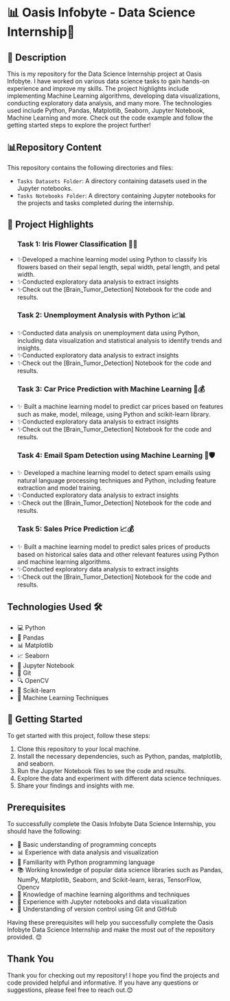 <h1>📊 Oasis Infobyte - Data Science Internship🎉</h1>

 <h2>📝 Description</h2>
  <p>This is my repository for the Data Science Internship project at Oasis Infobyte. I have worked on various data science tasks to gain hands-on experience and improve my skills. The project highlights include implementing Machine Learning algorithms, developing data visualizations, conducting exploratory data analysis, and many more. The technologies used include Python, Pandas, Matplotlib, Seaborn, Jupyter Notebook, Machine Learning and more. Check out the code example and follow the getting started steps to explore the project further!
   </p>
   

<h2>📊Repository Content</h2>

<p>This repository contains the following directories and files:</p>

<ul>
<li><code>Tasks Datasets Folder</code>: A directory containing datasets used in the Jupyter notebooks.</li>
<li><code>Tasks Notebooks Folder</code>: A directory containing Jupyter notebooks for the projects and tasks completed during the internship.</li>
</ul>


<h2>🔬 Project Highlights</h2>

<ul><h3>Task 1: Iris Flower Classification 🌺🌸</h3>
<p><p><li class="emoji">✨Developed a machine learning model using Python to classify Iris flowers based on their sepal length, sepal width, petal length, and petal width.</li>
 <li class="emoji">✨Conducted exploratory data analysis to extract insights</li>
  <li class="emoji">✨Check out the [Brain_Tumor_Detection] Notebook for the code and results.</li></p>




<h3>Task 2: Unemployment Analysis with Python 📈📊</h3>
<p><li class="emoji">✨Conducted data analysis on unemployment data using Python, including data visualization and statistical analysis to identify trends and insights.</li>
 <li class="emoji">✨Conducted exploratory data analysis to extract insights</li>
  <li class="emoji">✨Check out the [Brain_Tumor_Detection] Notebook for the code and results.</li></p>
</p>


<h3>Task 3: Car Price Prediction with Machine Learning 🚗💰</h3>
<p><li class="emoji">✨ Built a machine learning model to predict car prices based on features such as make, model, mileage, using Python and scikit-learn library.</li>
 <li class="emoji">✨Conducted exploratory data analysis to extract insights</li>
  <li class="emoji">✨Check out the [Brain_Tumor_Detection] Notebook for the code and results.</li>
</p>


<h3>Task 4: Email Spam Detection using Machine Learning 📧🛡️</h3>
<p><li class="emoji">✨ Developed a machine learning model to detect spam emails using natural language processing techniques and Python, including feature extraction and model training.</li>
 <li class="emoji">✨Conducted exploratory data analysis to extract insights</li>
  <li class="emoji">✨Check out the [Brain_Tumor_Detection] Notebook for the code and results.</li></p>


<h3>Task 5: Sales Price Prediction 📈💰</h3>
<p><li class="emoji">✨ Built a machine learning model to predict sales prices of products based on historical sales data and other relevant features using Python and machine learning algorithms.</li>
 <li class="emoji">✨Conducted exploratory data analysis to extract insights</li>
  <li class="emoji">✨Check out the [Brain_Tumor_Detection] Notebook for the code and results.</li></p>

</ul>
<h2>Technologies Used 🛠️</h2>
  <ul>
    <li>💻 Python</li>
    <li>🐼 Pandas</li>
    <li>📊 Matplotlib</li>
    <li>📈 Seaborn</li>
    <li>📓 Jupyter Notebook</li>
    <li>🔗 Git</li>
    <li>🔍 OpenCV</li>
    <li>🤖 Scikit-learn</li>
    <li>🧠 Machine Learning Techniques</li>
  </ul>
 
  <h2>🚀 Getting Started</h2>
  <p>To get started with this project, follow these steps:</p>
  <ol>
    <li>Clone this repository to your local machine.</li>
    <li>Install the necessary dependencies, such as Python, pandas, matplotlib, and seaborn.</li>
    <li>Run the Jupyter Notebook files to see the code and results.</li>
    <li>Explore the data and experiment with different data science techniques.</li>
    <li>Share your findings and insights with me.</li>
  </ol>
  </h2>
<h2>Prerequisites</h2>
<p>To successfully complete the Oasis Infobyte Data Science Internship, you should have the following:</p>

<ul>
  <li>🧠 Basic understanding of programming concepts</li>
  <li>📊 Experience with data analysis and visualization</li>
  <li>🐍 Familiarity with Python programming language</li>
  <li>📚 Working knowledge of popular data science libraries such as Pandas, NumPy, Matplotlib, Seaborn, and Scikit-learn, keras, TensorFlow, Opencv</li>
  <li>🤖 Knowledge of machine learning algorithms and techniques</li>
  <li>📓 Experience with Jupyter notebooks and data visualization</li>
  <li>🔗 Understanding of version control using Git and GitHub</li>
</ul>

<p>Having these prerequisites will help you successfully complete the Oasis Infobyte Data Science Internship and make the most out of the repository provided. 😊</p>
  

<h2>Thank You</h2>
<p>Thank you for checking out my repository! I hope you find the projects and code provided helpful and informative. If you have any questions or suggestions, please feel free to reach out.😊</p>

</body>

</html>
